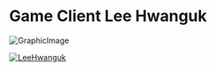 # Game Client Lee Hwanguk
![GraphicImage](https://github.com/dlghksrnr/Lee-Hwanguk-GameClient-Portfolio/assets/124248051/78bfa49e-fdaa-44d1-8ca9-11d6c8234d19)

[![LeeHwanguk](https://img.shields.io/badge/LeeHwanguk-Green)](https://github.com/LeeHwanguk)









